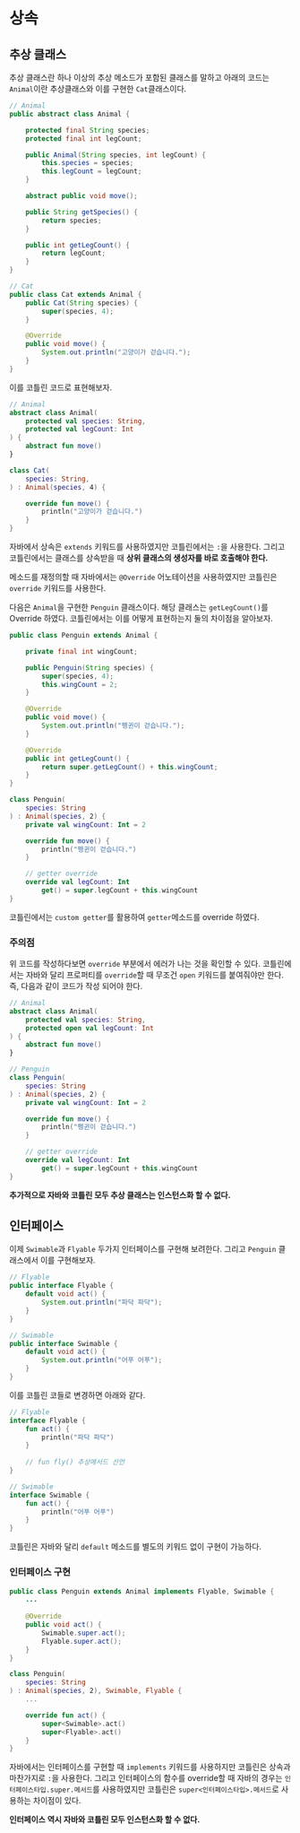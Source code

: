 # 상속

## 추상 클래스

추상 클래스란 하나 이상의 추상 메소드가 포함된 클래스를 말하고 아래의 코드는
`Animal`이란 추상클래스와 이를 구현한 `Cat`클래스이다.

```java
// Animal
public abstract class Animal {

    protected final String species;
    protected final int legCount;

    public Animal(String species, int legCount) {
        this.species = species;
        this.legCount = legCount;
    }

    abstract public void move();

    public String getSpecies() {
        return species;
    }

    public int getLegCount() {
        return legCount;
    }
}

// Cat
public class Cat extends Animal {
    public Cat(String species) {
        super(species, 4);
    }

    @Override
    public void move() {
        System.out.println("고양이가 걷습니다.");
    }
}
```

이를 코틀린 코드로 표현해보자.

```kotlin
// Animal
abstract class Animal(
    protected val species: String,
    protected val legCount: Int
) {
    abstract fun move()
}

class Cat(
    species: String,
) : Animal(species, 4) {

    override fun move() {
        println("고양이가 걷습니다.")
    }
}
```

자바에서 상속은 `extends` 키워드를 사용하였지만 코틀린에서는 `:`을 사용한다.
그리고 코틀린에서는 클래스를 상속받을 때 **상위 클래스의 생성자를 바로 호출해야 한다.**

메소드를 재정의할 때 자바에서는 `@Override` 어노테이션을 사용하였지만 코틀린은 `override` 키워드를 사용한다.


다음은 `Animal`을 구현한 `Penguin` 클래스이다. 해당 클래스는 `getLegCount()`를 Override 하였다.
코틀린에서는 이를 어떻게 표현하는지 둘의 차이점을 알아보자.

```java
public class Penguin extends Animal {

    private final int wingCount;

    public Penguin(String species) {
        super(species, 4);
        this.wingCount = 2;
    }

    @Override
    public void move() {
        System.out.println("펭귄이 걷습니다.");
    }

    @Override
    public int getLegCount() {
        return super.getLegCount() + this.wingCount;
    }
}
```

```kotlin
class Penguin(
    species: String
) : Animal(species, 2) {
    private val wingCount: Int = 2

    override fun move() {
        println("펭귄이 걷습니다.")
    }

    // getter override
    override val legCount: Int
        get() = super.legCount + this.wingCount
}
```

코틀린에서는 `custom getter`를 활용하여 `getter`메소드를 override 하였다.

### 주의점
위 코드를 작성하다보면 `override` 부분에서 에러가 나는 것을 확인할 수 있다. 
코틀린에서는 자바와 달리 프로퍼티를 `override`할 때 무조건 `open` 키워드를 붙여줘야만 한다.
즉, 다음과 같이 코드가 작성 되어야 한다.

```kotlin
// Animal
abstract class Animal(
    protected val species: String,
    protected open val legCount: Int
) {
    abstract fun move()
}

// Penguin
class Penguin(
    species: String
) : Animal(species, 2) {
    private val wingCount: Int = 2

    override fun move() {
        println("펭귄이 걷습니다.")
    }

    // getter override
    override val legCount: Int
        get() = super.legCount + this.wingCount
}
```

**추가적으로 자바와 코틀린 모두 추상 클래스는 인스턴스화 할 수 없다.**

## 인터페이스
이제 `Swimable`과 `Flyable` 두가지 인터페이스를 구현해 보려한다. 그리고 `Penguin` 클래스에서 이를 구현해보자. 

```java
// Flyable
public interface Flyable {
    default void act() {
        System.out.println("파닥 파닥");
    }
}

// Swimable
public interface Swimable {
    default void act() {
        System.out.println("어푸 어푸");
    }
}
```

이를 코틀린 코들로 변경하면 아래와 같다.

```kotlin
// Flyable
interface Flyable {
    fun act() {
        println("파닥 파닥")
    }
    
    // fun fly() 추상메서드 선언
}

// Swimable
interface Swimable {
    fun act() {
        println("어푸 어푸")
    }
}
```

코틀린은 자바와 달리 `default` 메소드를 별도의 키워드 없이 구현이 가능하다.

### 인터페이스 구현

```java
public class Penguin extends Animal implements Flyable, Swimable {
    ...
    
    @Override
    public void act() {
        Swimable.super.act();
        Flyable.super.act();
    }
}
```

```kotlin
class Penguin(
    species: String
) : Animal(species, 2), Swimable, Flyable {
    ...

    override fun act() {
        super<Swimable>.act()
        super<Flyable>.act()
    }
}
```

자바에서는 인터페이스를 구현할 때 `implements` 키워드를 사용하지만 코틀린은 상속과 마찬가지로 `:`을 사용한다.
그리고 인터페이스의 함수를 override할 때 자바의 경우는 `인터페이스타입.super.메서드`를 사용하였지만
코틀린은 `super<인터페이스타입>.메서드`로 사용하는 차이점이 있다.

**인터페이스 역시 자바와 코틀린 모두 인스턴스화 할 수 없다.**
